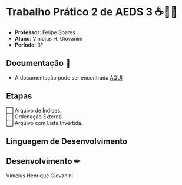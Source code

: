 # Trabalho Prático 2 de AEDS 3 ☕👨‍💻

- **Professor**: Felipe Soares
- **Aluno**: Vinícius H. Giovanini
- **Período**: 3º

## Documentação 📜

- A documentação pode ser encontrada [AQUI](https://github.com/viniciushgiovanini/CRUD-Java-TP02-AEDS3/blob/master/doc/Trabalho%20Prático%20II.pdf)

## Etapas

⬜ Arquivo de Índices.  
⬜ Ordenação Externa.  
⬜ Arquivo com Lista Invertida.

## Linguagem de Desenvolvimento

<link rel="stylesheet" href="https://cdn.jsdelivr.net/gh/devicons/devicon@v2.15.1/devicon.min.css" width="40px">

## Desenvolvimento ✏

Vinícius Henrique Giovanini
